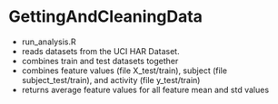 GettingAndCleaningData
======================

- run_analysis.R
- reads datasets from the UCI HAR Dataset.
- combines train and test datasets together
- combines feature values (file X_test/train), subject (file subject_test/train), and activity (file y_test/train)
- returns average feature values for all feature mean and std values
